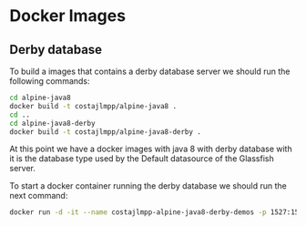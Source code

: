 # Docker Images

## Derby database

To build a images that contains a derby database server we should run the following commands:

```bash
cd alpine-java8
docker build -t costajlmpp/alpine-java8 .
cd ..
cd alpine-java8-derby
docker build -t costajlmpp/alpine-java8-derby .
```

At this point we have a docker images with java 8 with derby database with it is the database type used by the Default datasource of the Glassfish server.

To start a docker container running the derby database we should run the next command:

```bash
docker run -d -it --name costajlmpp-alpine-java8-derby-demos -p 1527:1527 costajlmpp/alpine-java8-derby
```
